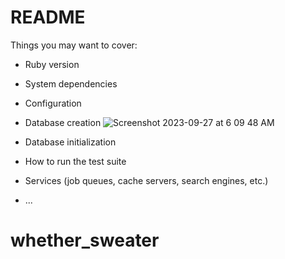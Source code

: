 # README


Things you may want to cover:

* Ruby version

* System dependencies

* Configuration

* Database creation
![Screenshot 2023-09-27 at 6 09 48 AM](https://github.com/brad2412/whether_sweater/assets/125830592/927f9a77-f2c1-413a-935d-a8d89a3c570c)


  
* Database initialization

* How to run the test suite

* Services (job queues, cache servers, search engines, etc.)



* ...
# whether_sweater
